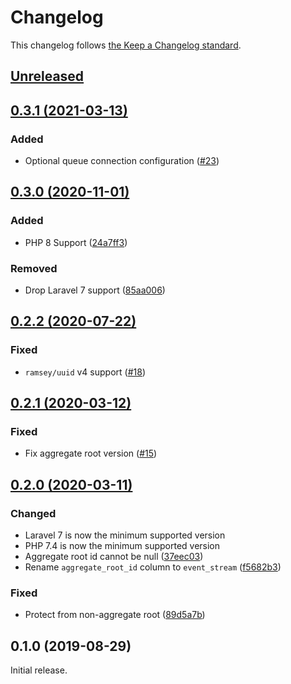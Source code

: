 # Changelog

This changelog follows [the Keep a Changelog standard](https://keepachangelog.com).

## [Unreleased](https://github.com/EventSaucePHP/LaravelEventSauce/compare/0.3.1...main)


## [0.3.1 (2021-03-13)](https://github.com/EventSaucePHP/LaravelEventSauce/compare/0.3.0...0.3.1)

### Added
- Optional queue connection configuration ([#23](https://github.com/EventSaucePHP/LaravelEventSauce/pull/23))


## [0.3.0 (2020-11-01)](https://github.com/EventSaucePHP/LaravelEventSauce/compare/0.2.2...0.3.0)

### Added
- PHP 8 Support ([24a7ff3](https://github.com/EventSaucePHP/LaravelEventSauce/commit/24a7ff3fffbbc7c7afe637d0bb002a5960703b12))

### Removed
- Drop Laravel 7 support ([85aa006](https://github.com/EventSaucePHP/LaravelEventSauce/commit/85aa006267d36ebe9f93449b1ccade87eeaff1a5))


## [0.2.2 (2020-07-22)](https://github.com/EventSaucePHP/LaravelEventSauce/compare/0.2.1...0.2.2)

### Fixed
- `ramsey/uuid` v4 support ([#18](https://github.com/EventSaucePHP/LaravelEventSauce/pull/18))


## [0.2.1 (2020-03-12)](https://github.com/EventSaucePHP/LaravelEventSauce/compare/0.2.0...0.2.1)

### Fixed
- Fix aggregate root version ([#15](https://github.com/EventSaucePHP/LaravelEventSauce/pull/15))


## [0.2.0 (2020-03-11)](https://github.com/EventSaucePHP/LaravelEventSauce/compare/0.1.0...0.2.0)

### Changed
- Laravel 7 is now the minimum supported version
- PHP 7.4 is now the minimum supported version
- Aggregate root id cannot be null ([37eec03](https://github.com/EventSaucePHP/LaravelEventSauce/commit/37eec039172ce12a6875ca099d6ea0ff080a0c73))
- Rename `aggregate_root_id` column to `event_stream` ([f5682b3](https://github.com/EventSaucePHP/LaravelEventSauce/commit/f5682b39b23f4857512273b81561c381c91570d8))

### Fixed
- Protect from non-aggregate root ([89d5a7b](https://github.com/EventSaucePHP/LaravelEventSauce/commit/89d5a7b63ec46b04e7535f199bca645cc6b09352))


## 0.1.0 (2019-08-29)

Initial release.
